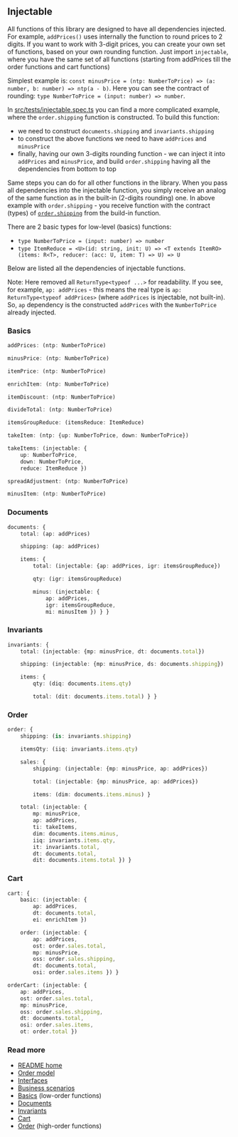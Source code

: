 ## Injectable
All functions of this library are designed to have all dependencies injected.
For example, `addPrices()` uses internally the function to round prices to 2 digits.
If you want to work with 3-digit prices, you can create your own set of functions,
based on your own rounding function.
Just import `injectable`, where you have the same set of all functions
(starting from addPrices till the order functions and cart functions)

Simplest example is:
`const minusPrice = (ntp: NumberToPrice) => (a: number, b: number) => ntp(a - b)`.
Here you can see the contract of rounding:
`type NumberToPrice = (input: number) => number`.

In [src/tests/injectable.spec.ts](../src/tests/injectable.spec.ts) you can find
a more complicated example, where the `order.shipping` function is constructed.
To build this function:
- we need to construct `documents.shipping` and `invariants.shipping`
- to construct the above functions we need to have `addPrices` and `minusPrice`
- finally, having our own 3-digits rounding function - we can inject it into `addPrices` and `minusPrice`, and build `order.shipping` having all the dependencies from bottom to top

Same steps you can do for all other functions in the library.
When you pass all dependencies into the injectable function,
you simply receive an analog of the same function as in the built-in (2-digits rounding) one.
In above example with `order.shipping` - you receive function with the contract (types) of [`order.shipping`](./order.md#ordershipping) from the build-in function.

There are 2 basic types for low-level (basics) functions:
- `type NumberToPrice = (input: number) => number`
- `type ItemReduce = <U>(id: string, init: U) => <T extends ItemRO>(items: R<T>, reducer: (acc: U, item: T) => U) => U`

Below are listed all the dependencies of injectable functions.

Note: Here removed all `ReturnType<typeof ...>` for readability.
If you see, for example, `ap: addPrices` - this means the real type is `ap: ReturnType<typeof addPrices>` (where `addPrices` is injectable, not built-in). So, `ap` dependency is the constructed `addPrices` with the `NumberToPrice` already injected.

### Basics
```typescript
addPrices: (ntp: NumberToPrice)

minusPrice: (ntp: NumberToPrice)

itemPrice: (ntp: NumberToPrice)

enrichItem: (ntp: NumberToPrice)

itemDiscount: (ntp: NumberToPrice)

divideTotal: (ntp: NumberToPrice)

itemsGroupReduce: (itemsReduce: ItemReduce)

takeItem: (ntp: {up: NumberToPrice, down: NumberToPrice})

takeItems: (injectable: {
    up: NumberToPrice,
    down: NumberToPrice,
    reduce: ItemReduce })

spreadAdjustment: (ntp: NumberToPrice)

minusItem: (ntp: NumberToPrice)
```

### Documents
```typescript
documents: {
    total: (ap: addPrices)

    shipping: (ap: addPrices)

    items: {
        total: (injectable: {ap: addPrices, igr: itemsGroupReduce})

        qty: (igr: itemsGroupReduce)

        minus: (injectable: {
            ap: addPrices,
            igr: itemsGroupReduce,
            mi: minusItem }) } }
```

### Invariants
```typescript
invariants: {
    total: (injectable: {mp: minusPrice, dt: documents.total})

    shipping: (injectable: {mp: minusPrice, ds: documents.shipping})

    items: {
        qty: (diq: documents.items.qty)

        total: (dit: documents.items.total) } }
```

### Order
```typescript
order: {
    shipping: (is: invariants.shipping)

    itemsQty: (iiq: invariants.items.qty)

    sales: {
        shipping: (injectable: {mp: minusPrice, ap: addPrices})

        total: (injectable: {mp: minusPrice, ap: addPrices})

        items: (dim: documents.items.minus) }

    total: (injectable: {
        mp: minusPrice,
        ap: addPrices,
        ti: takeItems,
        dim: documents.items.minus,
        iiq: invariants.items.qty,
        it: invariants.total,
        dt: documents.total,
        dit: documents.items.total }) }
```

### Cart
```typescript
cart: {
    basic: (injectable: {
        ap: addPrices,
        dt: documents.total,
        ei: enrichItem })

    order: (injectable: {
        ap: addPrices,
        ost: order.sales.total,
        mp: minusPrice,
        oss: order.sales.shipping,
        dt: documents.total,
        osi: order.sales.items }) }

orderCart: (injectable: {
    ap: addPrices,
    ost: order.sales.total,
    mp: minusPrice,
    oss: order.sales.shipping,
    dt: documents.total,
    osi: order.sales.items,
    ot: order.total })
```

### Read more
- [README home](../README.md)
- [Order model](./sales.pdf)
- [Interfaces](./interfaces.md)
- [Business scenarios](./sales/business.md)
- [Basics](./basics.md) (low-order functions)
- [Documents](./documents.md)
- [Invariants](./invariants.md)
- [Cart](./cart.md)
- [Order](./order.md) (high-order functions)
